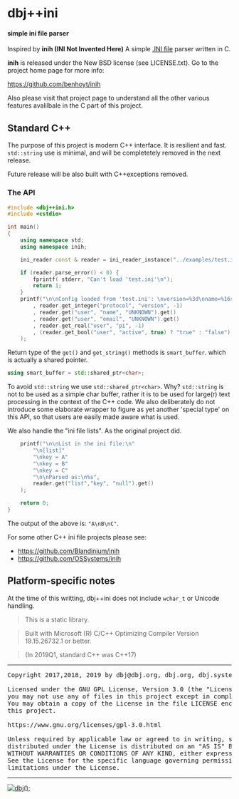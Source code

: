# dbj++ini
#### simple ini file parser
Inspired by **inih (INI Not Invented Here)** 
A simple [.INI file](http://en.wikipedia.org/wiki/INI_file) parser written in C. 

**inih** is released under the New BSD license (see LICENSE.txt). Go to the project
home page for more info:

https://github.com/benhoyt/inih

Also please visit that project page to understand all the other various features avalilbale in the C part of this project.

## Standard C++

The purpose of this project is modern C++ interface. It is resilient and fast.
`std::string` use is minimal, and will be completetely removed in the next release.

Future release will be also built with C++exceptions removed.

### The API

```cpp
#include <dbj++ini.h>
#include <cstdio>

int main()
{
	using namespace std;
	using namespace inih;

	ini_reader const & reader = ini_reader_instance("../examples/test.ini");

    if (reader.parse_error() < 0) {
        fprintf( stderr, "Can't load 'test.ini'\n");
        return 1;
    }
	printf("\n\nConfig loaded from 'test.ini': \nversion=%3d\nname=%16s\nemail=%16s\npi=%3.3f\nactive=%6s"
		, reader.get_integer("protocol", "version", -1) 
		, reader.get("user", "name", "UNKNOWN").get()
		, reader.get("user", "email", "UNKNOWN").get()
		, reader.get_real("user", "pi", -1) 
		, (reader.get_bool("user", "active", true) ? "true" : "false")
	);
```
Return type of the `get()` and `get_string()` methods is `smart_buffer`.
which is actually a shared pointer.
```cpp
using smart_buffer = std::shared_ptr<char>;
```
To avoid `std::string` we use `std::shared_ptr<char>`. Why?
`std::string` is not to be used as a simple char buffer, rather it is to be used for 
large(r) text processing in the context of the C++ code.
We also deliberately do not introduce some elaborate wrapper 
to figure as yet another 'special type' on this API, 
so that users are easily made aware what is used.

We also handle the "ini file lists". As the original project did.

```cpp
	printf("\n\nList in the ini file:\n"
		"\n[list]"
		"\nkey = A"
		"\nkey = B"
		"\nkey = C"
		"\n\nParsed as:\n%s",
		reader.get("list","key", "null").get()
	);

    return 0;
}
```

The output of the above is: `"A\nB\nC"`.

For some other C++ ini file projects please see:

  * https://github.com/Blandinium/inih
  * https://github.com/OSSystems/inih


## Platform-specific notes ##

At the time of this writting, dbj++ini does not include `wchar_t` or Unicode handling.

> This is a static library. 

> Built with Microsoft (R) C/C++ Optimizing Compiler Version 19.15.26732.1 or better.

> (In 2019Q1, standard C++ was C++17)


-------------------------------------

<pre>
Copyright 2017,2018, 2019 by dbj@dbj.org, dbj.org, dbj.systems ltd.

Licensed under the GNU GPL License, Version 3.0 (the "License");
you may not use any of files in this project except in compliance with the License.
You may obtain a copy of the License in the file LICENSE enclosed in
this project.

https://www.gnu.org/licenses/gpl-3.0.html

Unless required by applicable law or agreed to in writing, software
distributed under the License is distributed on an "AS IS" BASIS,
WITHOUT WARRANTIES OR CONDITIONS OF ANY KIND, either express or implied.
See the License for the specific language governing permissions and
limitations under the License.
</pre>
---------------------------------------------------------------------  

[![dbj();](http://dbj.org/wp-content/uploads/2015/12/cropped-dbj-icon-e1486129719897.jpg)](http://www.dbj.org "dbj")  

